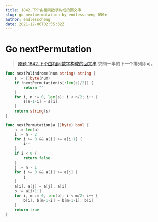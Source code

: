 ```yaml
---
title: 1842.下个由相同数字构成的回文串
slug: go-nextpermutation-by-endlesscheng-050e
author: endlesscheng
date: 2021-12-06T02:55:32Z
---
```

# Go nextPermutation
 
> [原题 1842.下个由相同数字构成的回文串](https://leetcode.cn/problems/next-palindrome-using-same-digits)
求前一半的下一个排列即可。

```go
func nextPalindrome(num string) string {
	s := []byte(num)
	if !nextPermutation(s[:len(s)/2]) {
		return ""
	}
	for i, n := 0, len(s); i < n/2; i++ {
		s[n-1-i] = s[i]
	}
	return string(s)
}

func nextPermutation(a []byte) bool {
	n := len(a)
	i := n - 2
	for i >= 0 && a[i] >= a[i+1] {
		i--
	}
	if i < 0 {
		return false
	}
	j := n - 1
	for j >= 0 && a[i] >= a[j] {
		j--
	}
	a[i], a[j] = a[j], a[i]
	b := a[i+1:]
	for i, m := 0, len(b); i < m/2; i++ {
		b[i], b[m-1-i] = b[m-1-i], b[i]
	}
	return true
}
```
